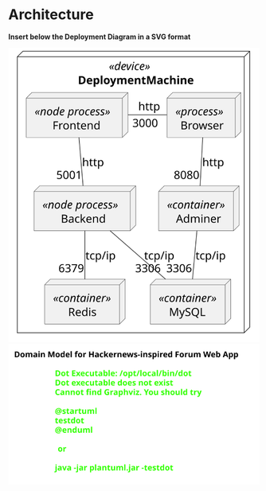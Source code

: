 # Architecture

**Insert below the Deployment Diagram in a SVG format**

![Deployment Diagram](svg/architecture.svg)
![Domain Model Diagram](svg/domain-model.svg)